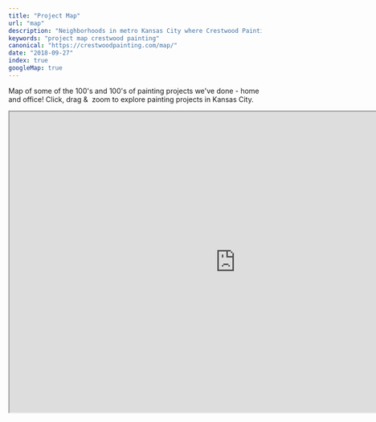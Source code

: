 ```yaml
---
title: "Project Map"
url: "map"
description: "Neighborhoods in metro Kansas City where Crestwood Painting has worked"
keywords: "project map crestwood painting"
canonical: "https://crestwoodpainting.com/map/"
date: "2018-09-27"
index: true
googleMap: true
---
```


Map of some of the 100's and 100's of painting projects we've done - home and office! Click, drag &  zoom to explore painting projects in Kansas City.

<div class="map">
  <iframe src="https://www.google.com/maps/d/u/1/embed?mid=1bQKO00HkHa5JZfalLi7V62sn5JU" width="900" height="600" class="map"></iframe>
</div>

<!-- 
This code from Upwork John:

<script src="https://maps.googleapis.com/maps/api/js?key=AIzaSyCH3qR-k7nuCg5gXBwAr_A7AoLkVdE6mO4&amp;callback=initMap" async defer=""></script>
  
<script src="https://developers.google.com/maps/documentation/javascript/examples/markerclusterer/markerclusterer.js"></script>

Map of some of the 100's and 100's of painting projects we've done - home and office! Click, drag &  zoom to explore painting projects in Kansas City.

<iframe src="https://www.google.com/maps/d/u/0/embed?mid=1bQKO00HkHa5JZfalLi7V62sn5JU" width="1200" height="600"><span data-mce-type="bookmark" style="display: inline-block; width: 0px; overflow: hidden; line-height: 0;" class="mce_SELRES_start">﻿</span></iframe> -->

